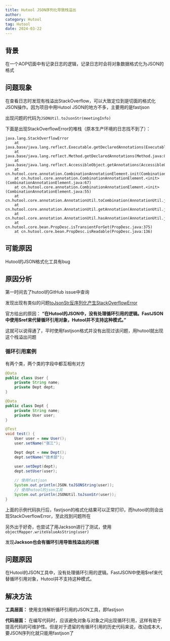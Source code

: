 ```yaml
---
title: Hutool JSON序列化导致栈溢出
author:
category: Hutool
tag: Hutool
date: 2024-03-22
---
```


## 背景

在一个AOP切面中有记录日志的逻辑，记录日志时会将对象数据格式化为JSON的格式

## 问题现象

在查看日志时发现有栈溢出StackOverflow，可以大致定位到是切面的格式化JSON操作。因为项目中用Hutool JSON的地方不多，主要用的是fastjson

出现问题的代码为`JSONUtil.toJsonStr(meetingInfo)`

下面是出现StackOverflowError的堆栈（原本生产环境的日志找不到了）：

```text
java.lang.StackOverflowError
	at java.base/java.lang.reflect.Executable.getDeclaredAnnotations(Executable.java:620)
	at java.base/java.lang.reflect.Method.getDeclaredAnnotations(Method.java:802)
	at java.base/java.lang.reflect.AccessibleObject.getAnnotations(AccessibleObject.java:589)
	at cn.hutool.core.annotation.CombinationAnnotationElement.init(CombinationAnnotationElement.java:104)
	at cn.hutool.core.annotation.CombinationAnnotationElement.<init>(CombinationAnnotationElement.java:67)
	at cn.hutool.core.annotation.CombinationAnnotationElement.<init>(CombinationAnnotationElement.java:55)
	at cn.hutool.core.annotation.AnnotationUtil.toCombination(AnnotationUtil.java:94)
	at cn.hutool.core.annotation.AnnotationUtil.getAnnotation(AnnotationUtil.java:180)
	at cn.hutool.core.annotation.AnnotationUtil.hasAnnotation(AnnotationUtil.java:192)
	at cn.hutool.core.bean.PropDesc.isTransientForGet(PropDesc.java:375)
	at cn.hutool.core.bean.PropDesc.isReadable(PropDesc.java:136)
```

## 可能原因

Hutool的JSON格式化工具有bug

## 原因分析

第一时间去了hutool的GitHub issue中查询

发现出现有类似的问题[toJsonStr反序列化产生StackOverflowError](https://github.com/dromara/hutool/issues/3346)

官方给出的原因：
**“在Hutool的JSON中，没有处理循环引用的逻辑。FastJSON中使用$ref来代替循环引用对象，Hutool并不支持这种模式。”**

这就可以说得通了，平时使用fastjson格式并没有出现过该问题，用hutool就出现这个栈溢出问题

### 循环引用案例

有两个类，两个类的字段中都互相有对方

```java
@Data
public class User {
    private String name;
    private Dept dept;
}

@Data
public class Dept {
    private String name;
    private User user;
}

@Test
void test() {
    User user = new User();
    user.setName("张三");

    Dept dept = new Dept();
    dept.setName("技术部");

    user.setDept(dept);
    dept.setUser(user);
    
    // 使用fastjson
    System.out.println(JSON.toJSONString(user));
    // 使用hutool的json工具
    System.out.println(JSONUtil.toJsonStr(user));
}
```

上面的示例代码执行后，fastjson的格式化结果可以正常打印，而hutool的则会出现StackOverflowError，至此找到问题所在

另外出于好奇，也尝试了用Jackson进行了测试，使用`objectMapper.writeValueAsString(user)`

发现**Jackson也会有循环引用导致栈溢出的问题**

## 问题原因

在Hutool的JSON工具中，没有处理循环引用的逻辑。FastJSON中使用$ref来代替循环引用对象，Hutool并不支持这种模式。

## 解决方法

**工具层面：** 使用支持解析循环引用的JSON工具，即fastjson

**代码层面：** 在编写代码时，应该避免对象与对象之间出现循环引用，这样有助于提高代码的可维护性。但是对于遗留的有循环引用的历史代码来说，改动成本大，要JSON序列化就只能用fastjson了
